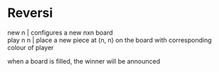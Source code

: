 # Reversi
new n      |    configures a new nxn board    
play n n   |    place a new piece at (n, n) on the board with corresponding colour of player   

when a board is filled, the winner will be announced   
